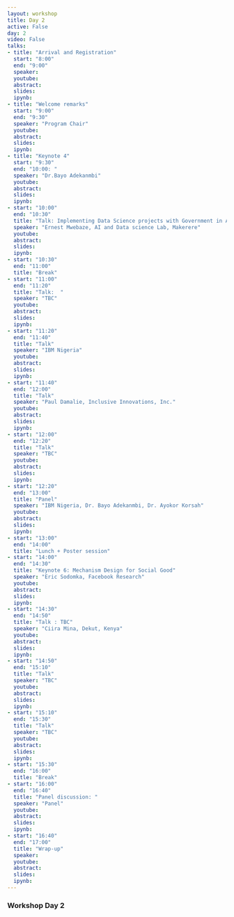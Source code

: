 ```yaml
---
layout: workshop
title: Day 2
active: False
day: 2
video: False
talks:
- title: "Arrival and Registration"
  start: "8:00"
  end: "9:00"
  speaker:
  youtube:
  abstract:
  slides:
  ipynb:
- title: "Welcome remarks"
  start: "9:00"
  end: "9:30"
  speaker: "Program Chair"
  youtube:
  abstract:
  slides:
  ipynb:
- title: "Keynote 4"
  start: "9:30"
  end: "10:00: "
  speaker: "Dr.Bayo Adekanmbi"
  youtube:
  abstract:
  slides:
  ipynb:
- start: "10:00"
  end: "10:30"
  title: "Talk: Implementing Data Science projects with Government in Academia "
  speaker: "Ernest Mwebaze, AI and Data science Lab, Makerere"
  youtube:
  abstract:
  slides:
  ipynb:
- start: "10:30"
  end: "11:00"
  title: "Break"
- start: "11:00"
  end: "11:20"
  title: "Talk:  "
  speaker: "TBC"
  youtube:
  abstract:
  slides:
  ipynb:
- start: "11:20"
  end: "11:40"
  title: "Talk"
  speaker: "IBM Nigeria"
  youtube:
  abstract:
  slides:
  ipynb:
- start: "11:40"
  end: "12:00"
  title: "Talk"
  speaker: "Paul Damalie, Inclusive Innovations, Inc."
  youtube:
  abstract:
  slides:
  ipynb:
- start: "12:00"
  end: "12:20"
  title: "Talk"
  speaker: "TBC"
  youtube:
  abstract:
  slides:
  ipynb:
- start: "12:20"
  end: "13:00"
  title: "Panel"
  speaker: "IBM Nigeria, Dr. Bayo Adekanmbi, Dr. Ayokor Korsah"
  youtube:
  abstract:
  slides:
  ipynb:
- start: "13:00"
  end: "14:00"
  title: "Lunch + Poster session"
- start: "14:00"
  end: "14:30"
  title: "Keynote 6: Mechanism Design for Social Good" 
  speaker: "Eric Sodomka, Facebook Research"
  youtube:
  abstract:
  slides:
  ipynb:
- start: "14:30"
  end: "14:50"
  title: "Talk : TBC"
  speaker: "Ciira Mina, Dekut, Kenya"
  youtube:
  abstract:
  slides:
  ipynb:
- start: "14:50"
  end: "15:10"
  title: "Talk"
  speaker: "TBC"
  youtube:
  abstract:
  slides:
  ipynb:
- start: "15:10"
  end: "15:30"
  title: "Talk"
  speaker: "TBC"
  youtube:
  abstract:
  slides:
  ipynb:
- start: "15:30"
  end: "16:00"
  title: "Break"
- start: "16:00"
  end: "16:40"
  title: "Panel discussion: "
  speaker: "Panel"
  youtube:
  abstract:
  slides:
  ipynb:
- start: "16:40"
  end: "17:00"
  title: "Wrap-up"
  speaker:
  youtube:
  abstract:
  slides:
  ipynb:
---
```


<h3> <b>Workshop Day 2</b></h3>